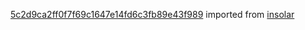 [5c2d9ca2ff0f7f69c1647e14fd6c3fb89e43f989](https://github.com/insolar/insolar/commit/5c2d9ca2ff0f7f69c1647e14fd6c3fb89e43f989) imported from [insolar](https://github.com/insolar/insolar)
